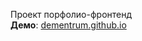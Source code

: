 Проект порфолио-фронтенд <br>
**Демо**: [dementrum.github.io](https://Dementrum.github.io/portfolio/build/index.html)
